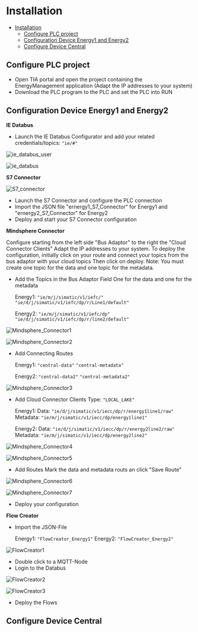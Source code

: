 # Installation

- [Installation](#installation)
  - [Configure PLC project](#configure-plc-project)
  - [Configuration Device Energy1 and Energy2](#configuration-device-energy1-and-energy2)
  - [Configure Device Central](#configure-device-central)
  

## Configure PLC project

- Open TIA portal and open the project containing the EnergyManagement application (Adapt the IP addresses to your system)
- Download the PLC program to the PLC and set the PLC into RUN
   

## Configuration Device Energy1 and Energy2

**IE Databus**

- Launch the IE Databus Configurator and add your related credentials/topics:
`"ie/#"`

![ie_databus_user](graphics/IE_Databus_User.png)

![ie_databus](graphics/IE_Databus.png)


**S7 Connector**
  
![S7_connector](graphics/S7_Connector.png)

- Launch the S7 Connector and configure the PLC connection 
- Import the JSON file "ernergy1_S7_Connector" for Energy1 and "ernergy2_S7_Connector" for Energy2
- Deploy and start your S7 Connector configuration


**Mindsphere Connector** 

Configure starting from the left side "Bus Adaptor" to the right the "Cloud Connector Clients" Adapt the IP addresses to your system.
To deploy the configuration, initially click on your route and connect your topics from the bus adaptor with your cloud topics 
Then click on deploy. 
Note: You must create one topic for the data and one topic for the metadata. 

- Add the Topics in the Bus Adaptor Field
  One for the data and one for the metadata

  Energy1:
  `"ie/m/j/simatic/v1/iefc/"`
  `"ie/d/j/simatic/v1/iefc/dp/r/Line1/default"`
  
  Energy2:
  `"ie/m/j/simatic/v1/iefc/dp"` 
  `"ie/d/j/simatic/v1/iefc/dp/r/line2/default"`

![Mindsphere_Connector1](graphics/Mindsphere_Connector_Topic1.png)
  
![Mindsphere_Connector2](graphics/Mindsphere_Connector_Topic2.png)

- Add Connecting Routes
  
  Energy1:
  `"central-data"` 
  `"central-metadata"`
  
  Energy2:
  `"central-data2"`
  `"central-metadata2"`

![Mindsphere_Connector3](graphics/Mindsphere_Connector_Rout.png)

- Add Cloud Connector Clients
  Type: `"LOCAL_LAKE"`
  
  Energy1:
  Data: `"ie/d/j/simatic/v1/iecc/dp/r/energy1line1/raw"`
  Metadata: `"ie/m/j/simatic/v1/iecc/dp/energy1line1"`
  
  Energy2:
  Data: `"ie/d/j/simatic/v1/iecc/dp/r/energy2line2/raw"`
  Metadata: `"ie/m/j/simatic/v1/iecc/dp/energy2line2"`

![Mindsphere_Connector4](graphics/Mindsphere_Connector_Client1.png)
  
![Mindsphere_Connector5](graphics/Mindsphere_Connector_Client2.png)

- Add Routes 
  Mark the data and metadata routs an click "Save Route" 
    
![Mindsphere_Connector6](graphics/Mindsphere_Connector_Rout1.png)
  
![Mindsphere_Connector7](graphics/Mindsphere_Connector_Rout2.png)

- Deploy your configuration

**Flow Creator**
- Import the JSON-File
  
  Energy1:
  `"FlowCreator_Energy1"`
  Energy2:
  `"FlowCreator_Energy2"`

![FlowCreator1](graphics/Flow_Creator1.png)

- Double click to a MQTT-Node  
- Login to the Databus
  
![FlowCreator2](graphics/Flow_Creator2.png)
  
![FlowCreator3](graphics/Flow_Creator3.png)

- Deploy the Flows

## Configure Device Central
